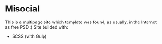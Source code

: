 # Misocial

This is a multipage site which template was found, as usually, in the Internet as free PSD :)
Site builded with:
 - SCSS (with Gulp)

